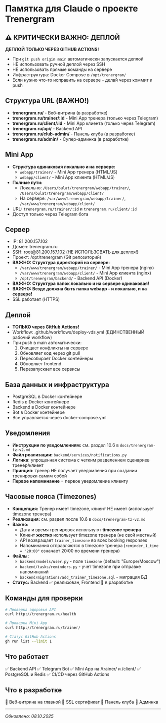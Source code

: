 # Памятка для Claude о проекте Trenergram

## ⚠️ КРИТИЧЕСКИ ВАЖНО: ДЕПЛОЙ
**ДЕПЛОЙ ТОЛЬКО ЧЕРЕЗ GITHUB ACTIONS!**
- При `git push origin main` автоматически запускается деплой
- НЕ использовать ручной деплой через SSH
- НЕ использовать прямые команды на сервере
- Инфраструктура: Docker Compose в `/opt/trenergram/`
- Если нужно что-то исправить на сервере - делай через коммит и push

## Структура URL (ВАЖНО!)
- **trenergram.ru/** - Веб-витрина (в разработке)
- **trenergram.ru/trainer/:id** - Mini App тренера (только через Telegram)
- **trenergram.ru/client/:id** - Mini App клиента (только через Telegram)
- **trenergram.ru/api/** - Backend API
- **trenergram.ru/club-admin/** - Панель клуба (в разработке)
- **trenergram.ru/admin/** - Супер-админка (в разработке)

## Mini App
- **Структура одинаковая локально и на сервере:**
  - `webapp/trainer/` - Mini App тренера (HTML/JS)
  - `webapp/client/` - Mini App клиента (HTML/JS)
- **Полные пути:**
  - Локально: `/Users/bulat/trenergram/webapp/trainer/`, `/Users/bulat/trenergram/webapp/client/`
  - На сервере: `/var/www/trenergram/webapp/trainer/`, `/var/www/trenergram/webapp/client/`
- URL: `trenergram.ru/trainer/:id` и `trenergram.ru/client/:id`
- Доступ только через Telegram бота

## Сервер
- IP: 81.200.157.102
- Домен: trenergram.ru
- SSH: root@81.200.157.102 (НЕ ИСПОЛЬЗОВАТЬ для деплоя!)
- Проект: /opt/trenergram (Git репозиторий)
- **ВАЖНО: Структура директорий на сервере:**
  - `/var/www/trenergram/webapp/trainer/` - Mini App тренера (nginx)
  - `/var/www/trenergram/webapp/client/` - Mini App клиента (nginx)
  - `/opt/trenergram/backend/` - Backend API (Docker)
- **ВАЖНО: Структура папок локально и на сервере одинаковая!**
- **ВАЖНО: Везде должна быть папка webapp - и локально, и на сервере!**
- SSL работает (HTTPS)

## Деплой
- **ТОЛЬКО через GitHub Actions!**
- Workflow: .github/workflows/deploy-vds.yml (ЕДИНСТВЕННЫЙ рабочий workflow)
- При push в main автоматически:
  1. Очищает конфликты на сервере
  2. Обновляет код через git pull
  3. Пересобирает Docker контейнеры
  4. Обновляет frontend
  5. Перезапускает все сервисы

## База данных и инфраструктура
- PostgreSQL в Docker контейнере
- Redis в Docker контейнере
- Backend в Docker контейнере
- Bot в Docker контейнере
- Все управляется через docker-compose.yml

## Уведомления
- **Инструкции по уведомлениям:** см. раздел 10.6 в `docs/trenergram-tz-v2.md`
- **Файл реализации:** `backend/services/notifications.py`
- **Логика:** упрощенная система с четким разделением сценариев тренер/клиент
- **Принцип:** тренер НЕ получает уведомления при создании тренировки самим собой
- **Первое напоминание** = первое уведомление клиенту

## Часовые пояса (Timezones)
- **Концепция:** Тренер имеет timezone, клиент НЕ имеет (использует timezone тренера)
- **Реализация:** см. раздел после 10.6 в `docs/trenergram-tz-v2.md`
- **Важно:**
  - Дата и время тренировок используют **timezone тренера**
  - Клиент **жестко** использует timezone тренера (не свой местный)
  - API возвращает `trainer_timezone` во всех booking responses
  - Напоминания отправляются в timezone тренера (`reminder_1_time = "20:00"` означает 20:00 по времени тренера)
- **Файлы:**
  - `backend/models/user.py` - поле `timezone` (default: "Europe/Moscow")
  - `backend/tasks/reminders.py` - учет timezone при отправке напоминаний
  - `backend/migrations/add_trainer_timezone.sql` - миграция БД
- **Статус:** Backend ✅ реализован, Frontend 🚧 в разработке

## Команды для проверки
```bash
# Проверка здоровья API
curl http://trenergram.ru/health

# Проверка Mini App
curl http://trenergram.ru/trainer/

# Статус GitHub Actions
gh run list --limit 1
```

## Что работает
✅ Backend API
✅ Telegram Bot
✅ Mini App на /trainer/ и /client/
✅ PostgreSQL и Redis
✅ CI/CD через GitHub Actions

## Что в разработке
🚧 Веб-витрина на главной
🚧 SSL сертификат
🚧 Панель клуба
🚧 Админка

---
*Обновлено: 08.10.2025*